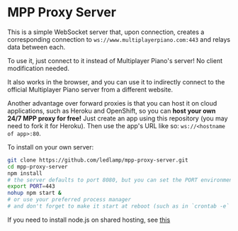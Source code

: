 # MPP Proxy Server
This is a simple WebSocket server that, upon connection, creates a corresponding connection to `ws://www.multiplayerpiano.com:443` and relays data between each.

To use it, just connect to it instead of Multiplayer Piano's server! No client modification needed.

It also works in the browser, and you can use it to indirectly connect to the official Multiplayer Piano server from a different website.

Another advantage over forward proxies is that you can host it on cloud applications, such as Heroku and OpenShift, so you can **host your own 24/7 MPP proxy for free!** Just create an app using this repository (you may need to fork it for Heroku). Then use the app's URL like so: `ws://<hostname of app>:80`.

To install on your own server:
```sh
git clone https://github.com/ledlamp/mpp-proxy-server.git
cd mpp-proxy-server
npm install
# the server defaults to port 8080, but you can set the PORT environment variable
export PORT=443
nohup npm start &
# or use your preferred process manager
# and don't forget to make it start at reboot (such as in `crontab -e` or with `pm2 startup`)
```
If you need to install node.js on shared hosting, see [this](https://gist.github.com/ledlamp/6602505c520e7434d06239a72204091d)
